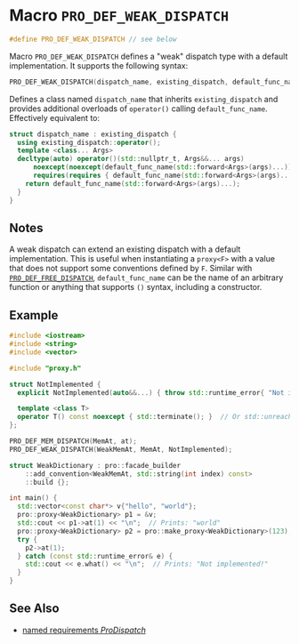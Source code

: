 # Macro `PRO_DEF_WEAK_DISPATCH`

```cpp
#define PRO_DEF_WEAK_DISPATCH // see below
```

Macro `PRO_DEF_WEAK_DISPATCH` defines a "weak" dispatch type with a default implementation. It supports the following syntax:

```cpp
PRO_DEF_WEAK_DISPATCH(dispatch_name, existing_dispatch, default_func_name);
```

Defines a class named `dispatch_name` that inherits `existing_dispatch` and provides additional overloads of `operator()` calling `default_func_name`. Effectively equivalent to:

```cpp
struct dispatch_name : existing_dispatch {
  using existing_dispatch::operator();
  template <class... Args>
  decltype(auto) operator()(std::nullptr_t, Args&&... args)
      noexcept(noexcept(default_func_name(std::forward<Args>(args)...)))
      requires(requires { default_func_name(std::forward<Args>(args)...); }) {
    return default_func_name(std::forward<Args>(args)...);
  }
}
```

## Notes

A weak dispatch can extend an existing dispatch with a default implementation. This is useful when instantiating a `proxy<F>` with a value that does not support some conventions defined by `F`. Similar with [`PRO_DEF_FREE_DISPATCH`](PRO_DEF_FREE_DISPATCH.md), `default_func_name` can be the name of an arbitrary function or anything that supports `()` syntax, including a constructor.

## Example

```cpp
#include <iostream>
#include <string>
#include <vector>

#include "proxy.h"

struct NotImplemented {
  explicit NotImplemented(auto&&...) { throw std::runtime_error{ "Not implemented!" }; }

  template <class T>
  operator T() const noexcept { std::terminate(); }  // Or std::unreachable() in C++23
};

PRO_DEF_MEM_DISPATCH(MemAt, at);
PRO_DEF_WEAK_DISPATCH(WeakMemAt, MemAt, NotImplemented);

struct WeakDictionary : pro::facade_builder
    ::add_convention<WeakMemAt, std::string(int index) const>
    ::build {};

int main() {
  std::vector<const char*> v{"hello", "world"};
  pro::proxy<WeakDictionary> p1 = &v;
  std::cout << p1->at(1) << "\n";  // Prints: "world"
  pro::proxy<WeakDictionary> p2 = pro::make_proxy<WeakDictionary>(123);
  try {
    p2->at(1);
  } catch (const std::runtime_error& e) {
    std::cout << e.what() << "\n";  // Prints: "Not implemented!"
  }
}
```

## See Also

- [named requirements *ProDispatch*](ProDispatch.md)
